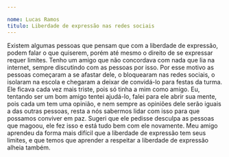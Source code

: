 ```yaml
---

nome: Lucas Ramos
titulo: Liberdade de expressão nas redes sociais 
---
```


Existem algumas pessoas que pensam que com a liberdade de expressão, podem falar o que quiserem, porém até mesmo o direito de se expressar requer limites.
Tenho um amigo que não concordava com nada que lia na internet, sempre discutindo com as pessoas por isso. Por esse motivo as pessoas começaram a se afastar dele, o bloquearam nas redes sociais, o isolaram na escola e chegaram a deixar de convidá-lo para festas da turma. Ele ficava cada vez mais triste, pois só tinha a mim como amigo.
Eu, tentando ser um bom amigo tentei ajudá-lo, falei para ele abrir sua mente, pois cada um tem uma opinião, e nem sempre as opiniões dele serão iguais a das outras pessoas, resta a nós sabermos lidar com isso para que possamos conviver em paz. Sugeri que ele pedisse desculpa as pessoas que magoou, ele fez isso e está tudo bem com ele novamente.
Meu amigo aprendeu da forma mais difícil que a liberdade de expressão tem seus limites, e que temos que aprender a respeitar a liberdade de expressão alheia também.
